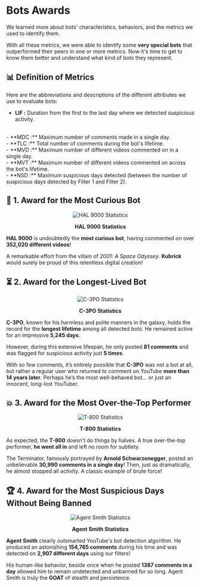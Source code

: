 # Bots Awards 

We learned more about bots' characteristics, behaviors, and the metrics we used to identify them.  

With all these metrics, we were able to identify some **very special bots** that outperformed their peers in one or more metrics. Now it's time to get to know them better and understand what kind of bots they represent.


## 📊 **Definition of Metrics**

Here are the abbreviations and descriptions of the different attributes we use to evaluate bots:

- **LIF :** Duration from the first to the last day where we detected suspicious activity.  
<br>
- **MDC :** Maximum number of comments made in a single day.  
<br>
- **TLC :** Total number of comments during the bot's lifetime.  
<br>
- **MVD :** Maximum number of different videos commented on in a single day.  
<br>
- **MVT :** Maximum number of different videos commented on across the bot's lifetime.  
<br>
- **NSD :** Maximum suspicious days detected (between the number of suspicious days detected by Filter 1 and Filter 2).


## 🏅 **1. Award for the Most Curious Bot**

<div style="text-align: center;" id="lifetime_1">
  <img src="{{ site.baseurl }}/assets/data/bot_ranking/HAL_stats.svg" alt="HAL 9000 Statistics">
  <p><strong>HAL 9000 Statistics</strong></p>
</div>

**HAL 9000** is undoubtedly the **most curious bot**, having commented on over **352,020 different videos**!  

A remarkable effort from the villain of *2001: A Space Odyssey*. **Kubrick** would surely be proud of this relentless digital creation!



## ⏳ **2. Award for the Longest-Lived Bot**

<div style="text-align: center;" id="lifetime_1">
  <img src="{{ site.baseurl }}/assets/data/bot_ranking/C-3PO_stats.svg" alt="C-3PO Statistics">
  <p><strong>C-3PO Statistics</strong></p>
</div>

**C-3PO**, known for his harmless and polite manners in the galaxy, holds the record for the **longest lifetime** among all detected bots. He remained active for an impressive **5,245 days**.  

However, during this extensive lifespan, he only posted **81 comments** and was flagged for suspicious activity just **5 times**.  

With so few comments, it’s entirely possible that **C-3PO** was not a bot at all, but rather a regular user who returned to comment on YouTube **more than 14 years later**. Perhaps he’s the most well-behaved bot... or just an innocent, long-lost YouTuber.

## 💥 **3. Award for the Most Over-the-Top Performer**

<div style="text-align: center;" id="lifetime_1">
  <img src="{{ site.baseurl }}/assets/data/bot_ranking/T-800_stats.svg" alt="T-800 Statistics">
  <p><strong>T-800 Statistics</strong></p>
</div>

As expected, the **T-800** doesn't do things by halves. A true over-the-top performer, **he went all in** and left no room for subtlety.  

The Terminator, famously portrayed by **Arnold Schwarzenegger**, posted an unbelievable **30,990 comments in a single day**! Then, just as dramatically, he almost stopped all activity. A classic example of brute force!

## 🏆 **4. Award for the Most Suspicious Days Without Being Banned**

<div style="text-align: center;" id="lifetime_1">
  <img src="{{ site.baseurl }}/assets/data/bot_ranking/SMITH_stats.svg" alt="Agent Smith Statistics">
  <p><strong>Agent Smith Statistics</strong></p>
</div>

**Agent Smith** clearly outsmarted YouTube's bot detection algorithm. He produced an astonishing **154,765 comments** during his time and was detected on **2,907 different days** using our filters!  

His human-like behavior, beside once when he posted **1387 comments in a day** allowed him to remain undetected and unbanned for so long. Agent Smith is truly the **GOAT** of stealth and persistence.